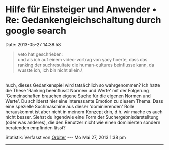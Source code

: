 Hilfe für Einsteiger und Anwender • Re: Gedankengleichschaltung durch google search
===================================================================================

Date: 2013-05-27 14:38:58

> <div>
>
> veto hat geschrieben:\
> und als ich auf einem video-vortrag von yacy hoerte, dass das ranking
> der suchresultate die human-cultures beinflusse kann, da wusste ich,
> ich bin nicht allein.\
>
> </div>

\
huch, dieses Gedankenspiel wird tatsächlich so wahrgenommen? Ich hatte
die These \'Ranking beeinflusst Normen und Werte\' mit der Folgerung
\'Gemeinschaften brauchen eigene Suche für die eigenen Normen und
Werte\'. Du schilderst hier eine interessante Emotion zu diesem Thema.
Dass eine spezielle Suchmaschine aus dieser \'dominierenden\' Rolle
herauskommt ist aber nicht in meinem Konzept drin, d.h. wir mache es
auch nicht besser. Siehst du irgendwie eine Form der
Suchergebnisdarstelltung (oder was anderes), die den Benutzer nicht wie
einen dominierten sondern beratenden empfinden lässt?

Statistik: Verfasst von
[Orbiter](http://forum.yacy-websuche.de/memberlist.php?mode=viewprofile&u=2)
--- Mo Mai 27, 2013 1:38 pm

------------------------------------------------------------------------
